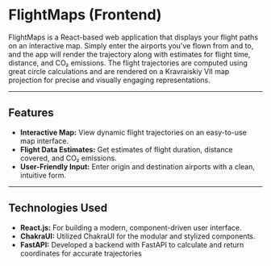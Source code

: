 # FlightMaps (Frontend)

FlightMaps is a React-based web application that displays your flight paths on an interactive map. Simply enter the airports you've flown from and to, and the app will render the trajectory along with estimates for flight time, distance, and CO₂ emissions. The flight trajectories are computed using great circle calculations and are rendered on a Kravraiskiy VII map projection for precise and visually engaging representations.

---

## Features

- **Interactive Map:** View dynamic flight trajectories on an easy-to-use map interface.
- **Flight Data Estimates:** Get estimates of flight duration, distance covered, and CO₂ emissions.
- **User-Friendly Input:** Enter origin and destination airports with a clean, intuitive form.

---

## Technologies Used

- **React.js:** For building a modern, component-driven user interface.
- **ChakraUI:** Utilized ChakraUI for the modular and stylized components.
- **FastAPI:** Developed a backend with FastAPI to calculate and return coordinates for accurate trajectories
